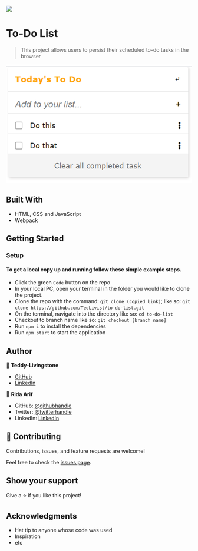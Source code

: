 ![](https://img.shields.io/badge/Microverse-blueviolet)

# To-Do List

> This project allows users to persist their scheduled to-do tasks in the browser

![screenshot](./src/assets/images/screenshot.jpg)

## Built With

- HTML, CSS and JavaScript
- Webpack

## Getting Started

### Setup

#### To get a local copy up and running follow these simple example steps.

- Click the green `Code` button on the repo
- In your local PC, open your terminal in the folder you would like to clone the project.
- Clone the repo with the command: `git clone (copied link)`; like so: `git clone https://github.com/TedLivist/to-do-list.git`
- On the terminal, navigate into the directory like so: `cd to-do-list`
- Checkout to branch name like so: `git checkout [branch name]`
- Run `npm i` to install the dependencies
- Run `npm start` to start the application

## Author

👤 **Teddy-Livingstone**

- [GitHub](https://github.com/TedLivist)
- [LinkedIn](https://linkedin.com/in/tememandu)

👤 **Rida Arif**

- GitHub: [@githubhandle](https://github.com/ridaarif98)
- Twitter: [@twitterhandle](https://twitter.com/Rida29984906)
- LinkedIn: [LinkedIn](https://www.linkedin.com/in/rida-arif-90945520b/)

## 🤝 Contributing

Contributions, issues, and feature requests are welcome!

Feel free to check the [issues page](../../issues/).

## Show your support

Give a ⭐️ if you like this project!

## Acknowledgments

- Hat tip to anyone whose code was used
- Inspiration
- etc